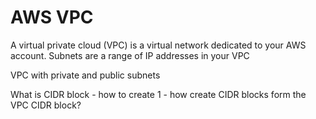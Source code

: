 # AWS VPC

A virtual private cloud (VPC) is a virtual network dedicated to your AWS account. Subnets are a range of IP addresses in your VPC


VPC with private and public subnets 

What is CIDR block - how to create 1 - how create CIDR blocks form the VPC CIDR block?
